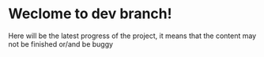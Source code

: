 # Weclome to dev branch!
Here will be the latest progress of the project, it means that the content may not be finished or/and be buggy
